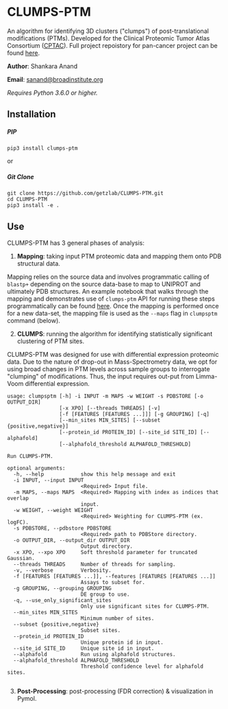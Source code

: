 # CLUMPS-PTM

An algorithm for identifying 3D clusters ("clumps") of post-translational modifications (PTMs). Developed for the Clinical Proteomic Tumor Atlas Consortium ([CPTAC](https://proteomics.cancer.gov/programs/cptac)). Full project repoistory for pan-cancer project can be found [here](https://github.com/getzlab/CPTAC_PanCan_2021).

__Author__: Shankara Anand

__Email__: sanand@broadinstitute.org

_Requires Python 3.6.0 or higher._

## Installation

##### PIP

`pip3 install clumps-ptm`

or

##### Git Clone

```
git clone https://github.com/getzlab/CLUMPS-PTM.git
cd CLUMPS-PTM
pip3 install -e .
```

## Use

CLUMPS-PTM has 3 general phases of analysis:
1. __Mapping__: taking input PTM proteomic data and mapping them onto PDB structural data.

  Mapping relies on the source data and involves programmatic calling of `blastp+` depending on the source data-base to map to UNIPROT and ultimately PDB structures. An example notebook that walks through the mapping and demonstrates use of `clumps-ptm` API for running these steps programmatically can be found [here](https://github.com/getzlab/CLUMPS-PTM/blob/main/examples/CPTAC_Mapping_Workflow.ipynb). Once the mapping is performed once for a new data-set, the mapping file is used as the `--maps` flag in `clumpsptm` command (below).

2. __CLUMPS__: running the algorithm for identifying statistically significant clustering of PTM sites.

  CLUMPS-PTM was designed for use with differential expression proteomic data. Due to the nature of drop-out in Mass-Spectrometry data, we opt for using broad changes in PTM levels across sample groups to interrogate "clumping" of modifications. Thus, the input requires out-put from Limma-Voom differential expression.

```{python}
usage: clumpsptm [-h] -i INPUT -m MAPS -w WEIGHT -s PDBSTORE [-o OUTPUT_DIR]
                 [-x XPO] [--threads THREADS] [-v]
                 [-f [FEATURES [FEATURES ...]]] [-g GROUPING] [-q]
                 [--min_sites MIN_SITES] [--subset {positive,negative}]
                 [--protein_id PROTEIN_ID] [--site_id SITE_ID] [--alphafold]
                 [--alphafold_threshold ALPHAFOLD_THRESHOLD]

Run CLUMPS-PTM.

optional arguments:
  -h, --help            show this help message and exit
  -i INPUT, --input INPUT
                        <Required> Input file.
  -m MAPS, --maps MAPS  <Required> Mapping with index as indices that overlap
                        input.
  -w WEIGHT, --weight WEIGHT
                        <Required> Weighting for CLUMPS-PTM (ex. logFC).
  -s PDBSTORE, --pdbstore PDBSTORE
                        <Required> path to PDBStore directory.
  -o OUTPUT_DIR, --output_dir OUTPUT_DIR
                        Output directory.
  -x XPO, --xpo XPO     Soft threshold parameter for truncated Gaussian.
  --threads THREADS     Number of threads for sampling.
  -v, --verbose         Verbosity.
  -f [FEATURES [FEATURES ...]], --features [FEATURES [FEATURES ...]]
                        Assays to subset for.
  -g GROUPING, --grouping GROUPING
                        DE group to use.
  -q, --use_only_significant_sites
                        Only use significant sites for CLUMPS-PTM.
  --min_sites MIN_SITES
                        Minimum number of sites.
  --subset {positive,negative}
                        Subset sites.
  --protein_id PROTEIN_ID
                        Unique protein id in input.
  --site_id SITE_ID     Unique site id in input.
  --alphafold           Run using alphafold structures.
  --alphafold_threshold ALPHAFOLD_THRESHOLD
                        Threshold confidence level for alphafold sites.
                        
```

3. __Post-Processing__: post-processing (FDR correction) \& visualization in Pymol.
